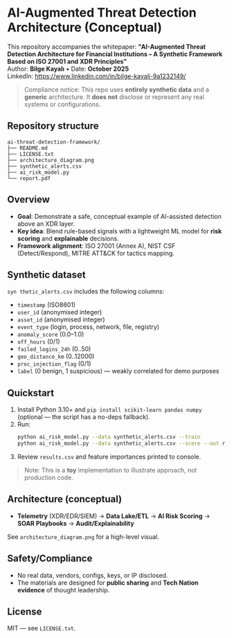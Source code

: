 # AI-Augmented Threat Detection Architecture (Conceptual)

This repository accompanies the whitepaper:
**"AI-Augmented Threat Detection Architecture for Financial Institutions – A Synthetic Framework Based on ISO 27001 and XDR Principles"**  
Author: **Bilge Kayalı** • Date: **October 2025**  
LinkedIn: https://www.linkedin.com/in/bilge-kayali-9a1232149/

> Compliance notice: This repo uses **entirely synthetic data** and a **generic** architecture.
> It **does not** disclose or represent any real systems or configurations.

## Repository structure

```
ai-threat-detection-framework/
├── README.md
├── LICENSE.txt
├── architecture_diagram.png
├── synthetic_alerts.csv
├── ai_risk_model.py
└── report.pdf
```

## Overview

- **Goal**: Demonstrate a safe, conceptual example of AI-assisted detection above an XDR layer.
- **Key idea**: Blend rule-based signals with a lightweight ML model for **risk scoring** and **explainable** decisions.
- **Framework alignment**: ISO 27001 (Annex A), NIST CSF (Detect/Respond), MITRE ATT&CK for tactics mapping.

## Synthetic dataset

`syn thetic_alerts.csv` includes the following columns:

- `timestamp` (ISO8601)
- `user_id` (anonymised integer)
- `asset_id` (anonymised integer)
- `event_type` (login, process, network, file, registry)
- `anomaly_score` (0.0–1.0)
- `off_hours` (0/1)
- `failed_logins_24h` (0..50)
- `geo_distance_km` (0..12000)
- `proc_injection_flag` (0/1)
- `label` (0 benign, 1 suspicious) — weakly correlated for demo purposes

## Quickstart

1. Install Python 3.10+ and `pip install scikit-learn pandas numpy` (optional — the script has a no-deps fallback).
2. Run:
   ```bash
   python ai_risk_model.py --data synthetic_alerts.csv --train
   python ai_risk_model.py --data synthetic_alerts.csv --score --out results.csv
   ```
3. Review `results.csv` and feature importances printed to console.

> Note: This is a **toy** implementation to illustrate approach, not production code.

## Architecture (conceptual)

- **Telemetry** (XDR/EDR/SIEM) → **Data Lake/ETL** → **AI Risk Scoring** → **SOAR Playbooks** → **Audit/Explainability**

See `architecture_diagram.png` for a high-level visual.

## Safety/Compliance

- No real data, vendors, configs, keys, or IP disclosed.
- The materials are designed for **public sharing** and **Tech Nation evidence** of thought leadership.

## License

MIT — see `LICENSE.txt`.
